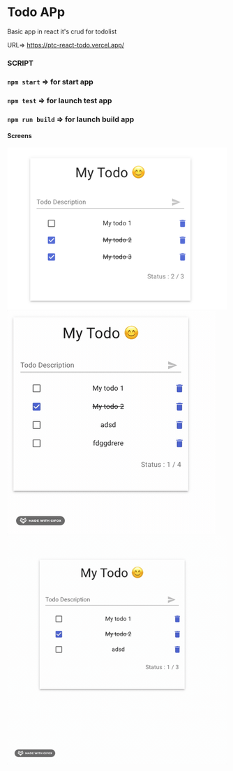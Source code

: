 # Todo APp

Basic app in react 
it's crud for todolist

URL=> https://ptc-react-todo.vercel.app/

### SCRIPT
### `npm start` => for start app
### `npm test` => for launch test app
### `npm run build` => for launch build app

#### Screens

![Home page](screens/img.png)
![Empty list ](./screens/img1.gif)
![CRUD ](./screens/img2.gif)

